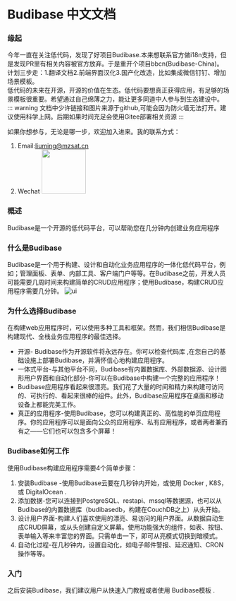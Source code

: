 # Budibase 中文文档
### 缘起
今年一直在关注低代码，发现了好项目Budibase.本来想联系官方做i18n支持，但是发现PR里有相关内容被官方放弃。于是重开个项目bbcn(Budibase-China)。
计划三步走：1.翻译文档2.前端界面汉化3.国产化改造，比如集成微信钉钉、增加场景模板。  
低代码的未来在开源，开源的价值在生态。低代码要想真正获得应用，有足够的场景模板很重要。希望通过自己绵薄之力，能让更多同道中人参与到生态建设中。
::: warning
文档中少许链接和图片来源于github,可能会因为防火墙无法打开。建议使用科学上网。后期如果时间充足会使用Gitee部署相关资源
:::

如果你想参与，无论是哪一步，欢迎加入进来。我的联系方式：
1. Email:liuming@mzsat.cn
2. Wechat <img src="http://alioss-cdn.mzyun.tech/common/qrcode.jpg" width="100" height="100"/>

### 概述
Budibase是一个开源的低代码平台，可以帮助您在几分钟内创建业务应用程序

### 什么是Budibase
Budibase是一个用于构建、设计和自动化业务应用程序的一体化低代码平台，例如；管理面板、表单、内部工具、客户端门户等等。在Budibase之前，开发人员可能需要几周时间来构建简单的CRUD应用程序；使用Budibase，构建CRUD应用程序需要几分钟。
![ui](https://files.readme.io/1ab423b-graph-ui.png)

### 为什么选择Budibase
在构建web应用程序时，可以使用多种工具和框架。然而，我们相信Budibase是构建现代、全栈业务应用程序的最佳选择。

+ 开源- Budibase作为开源软件将永远存在。你可以检查代码库 ,在您自己的基础设施上部署Budibase，并满怀信心地构建应用程序。
+ 一体式平台-与其他平台不同，Budibase有内置数据库、外部数据源、设计图形用户界面和自动化部分-你可以在Budibase中构建一个完整的应用程序！
+ Budibase应用程序看起来很漂亮。我们花了大量的时间和精力来构建可访问的、可执行的、看起来很棒的组件。此外，Budibase应用程序在桌面和移动设备上都能完美工作。
+ 真正的应用程序-使用Budibase，您可以构建真正的、高性能的单页应用程序。你的应用程序可以是面向公众的应用程序、私有应用程序，或者两者兼而有之——它们也可以包含多个屏幕！
### Budibase如何工作
使用Budibase构建应用程序需要4个简单步骤：

1. 安装Budibase -使用Budibase云要在几秒钟内开始，或使用 Docker , K8S，或 DigitalOcean .
2. 添加数据-您可以连接到PostgreSQL、restapi、mssql等数据源，也可以从Budibase的内置数据库（budibasedb，构建在CouchDB之上）从头开始。
3. 设计用户界面-构建人们喜欢使用的漂亮、易访问的用户界面。从数据自动生成CRUD屏幕，或从头创建自定义屏幕。使用功能强大的组件，如表、按钮、表单输入等来丰富您的界面。只需单击一下，即可从亮模式切换到暗模式。
4. 自动化过程-在几秒钟内，设置自动化，如电子邮件警报、延迟通知、CRON操作等等。
### 入门
之后安装Budibase，我们建议用户从快速入门教程或者使用 Budibase模板 .
